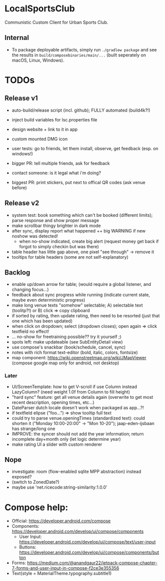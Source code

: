 # LocalSportsClub

Communistic Custom Client for Urban Sports Club.

## Internal

* To package deployable artifacts, simply run `./gradlew package` and see the results
  in `build/composebinaries/main/...` (built seperately on macOS, Linux, Windows).

# TODOs

## Release v1

* auto-build/release script (incl. github); FULLY automated (build4k?!)
* inject build variables for lsc.properties file
* design website + link to it in app

* custom mounted DMG icon
* user tests: go to friends, let them install, observe, get feedback (esp. on windows!)
* bigger PR: tell multiple friends, ask for feedback
* contact someone: is it legal what i'm doing?
* biggest PR: print stickers, put next to offical QR codes (ask venue before)

## Release v2

* system test: book something which can't be booked (different limits); parse response and show proper message
* make scrollbar thingy brighter in dark mode
* after sync, display report what happened ++ big WARNING if new noshow was detected!
    * when no-show indicated, create big alert (request money get back if forgot to simply checkin but was there)
* table header has little gap above, one pixel "see through" -> remove it
* tooltips for table headers (some are not self-explanatory)

## Backlog

* enable up/down arrow for table; (would require a global listener, and changing focus...)
* feedback about sync progress while running (indicate current state, maybe even deterministic progress)
* make long venue texts "somehow" selectable; A) selectable text (toolitp?!) or B) click => copy clipboard
* if sorted by rating, then update rating, then need to be resorted (just that one which has been updated)
* when click on dropdown; select (dropdown closes); open again => click textfield no effect!
* ... no-show for freetraining possible?? try it yourself ;)
* spots left: make updateable (see SubEntityDetail view)
* use compose's snackbar (book/schedule, cancel, sync)
* notes with rich format text-editor (bold, italic, colors, fontsize)
* map component: https://wiki.openstreetmap.org/wiki/JMapViewer (compose google map only for android, not desktop)

### Later

* UI/ScreenTemplate: how to get V-scroll if use Column instead LazyColumn? (need weight 1.0f from Column to fill height)
* "hard sync" feature: get all venue details again (overwrite to get most recent description, opening times, etc...)
* DateParser dutch locale doesn't work when packaged as app...?!
* if textfield elipse ("foo...") => show tooltip full text
* could try to parse venue.openingTimes (standardized text): could shorten it ("Monday 10:00-20:00" -> "Mon 10-20");
  jaap-eden-ijsbaan has strange/long one
* IMPROVE: the syncer should not add the year information; return incomplete day+month only (let logic determine year)
* make rating UI a slider with custom renderer

## Nope

* investigate: room (flow-enabled sqlite MPP abstraction) instead exposed?
* (switch to ZonedDate?)
* maybe use 'net.ricecode:string-similarity:1.0.0'

# Compose help:

* Official: https://developer.android.com/compose
* Components: https://developer.android.com/develop/ui/compose/components
    * User Input: https://developer.android.com/develop/ui/compose/text/user-input
    * Buttons: https://developer.android.com/develop/ui/compose/components/button
* Forms: https://medium.com/@anandgaur22/jetpack-compose-chapter-7-forms-and-user-input-in-compose-f2ce3e355356
* Text(style = MaterialTheme.typography.subtitle1)
